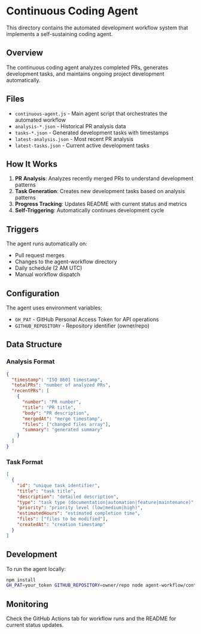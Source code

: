 # Continuous Coding Agent

This directory contains the automated development workflow system that implements a self-sustaining coding agent.

## Overview

The continuous coding agent analyzes completed PRs, generates development tasks, and maintains ongoing project development automatically.

## Files

- `continuous-agent.js` - Main agent script that orchestrates the automated workflow
- `analysis-*.json` - Historical PR analysis data
- `tasks-*.json` - Generated development tasks with timestamps
- `latest-analysis.json` - Most recent PR analysis
- `latest-tasks.json` - Current active development tasks

## How It Works

1. **PR Analysis**: Analyzes recently merged PRs to understand development patterns
2. **Task Generation**: Creates new development tasks based on analysis patterns
3. **Progress Tracking**: Updates README with current status and metrics
4. **Self-Triggering**: Automatically continues development cycle

## Triggers

The agent runs automatically on:
- Pull request merges
- Changes to the agent-workflow directory
- Daily schedule (2 AM UTC)
- Manual workflow dispatch

## Configuration

The agent uses environment variables:
- `GH_PAT` - GitHub Personal Access Token for API operations
- `GITHUB_REPOSITORY` - Repository identifier (owner/repo)

## Data Structure

### Analysis Format
```json
{
  "timestamp": "ISO 8601 timestamp",
  "totalPRs": "number of analyzed PRs",
  "recentPRs": [
    {
      "number": "PR number",
      "title": "PR title",
      "body": "PR description",
      "mergedAt": "merge timestamp",
      "files": ["changed files array"],
      "summary": "generated summary"
    }
  ]
}
```

### Task Format
```json
[
  {
    "id": "unique task identifier",
    "title": "task title",
    "description": "detailed description",
    "type": "task type (documentation|automation|feature|maintenance)",
    "priority": "priority level (low|medium|high)",
    "estimatedHours": "estimated completion time",
    "files": ["files to be modified"],
    "createdAt": "creation timestamp"
  }
]
```

## Development

To run the agent locally:

```bash
npm install
GH_PAT=your_token GITHUB_REPOSITORY=owner/repo node agent-workflow/continuous-agent.js
```

## Monitoring

Check the GitHub Actions tab for workflow runs and the README for current status updates.